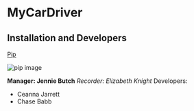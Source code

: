 # MyCarDriver
## Installation and Developers
[Pip]( https://pypi.org/project/pip/)




![pip image](https://pypi.org/static/images/logo-small.95de8436.svg)







**Manager: Jennie Butch**
*Recorder: Elizabeth Knight*
Developers:
* Ceanna Jarrett 
* Chase Babb

